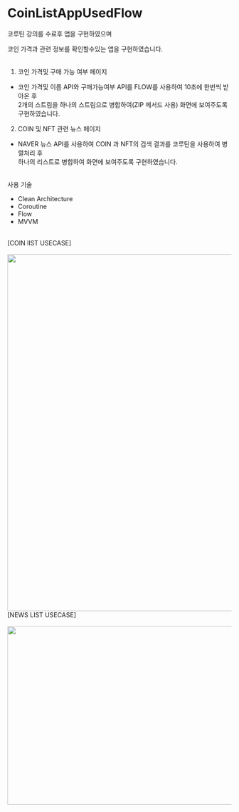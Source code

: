 # CoinListAppUsedFlow

코루틴 강의를 수료후 앱을 구현하였으며

코인 가격과 관련 정보를 확인할수있는 앱을 구현하였습니다. <br> <br>


1. 코인 가격및 구매 가능 여부 페이지

  - 코인 가격및 이름 API와 구매가능여부 API를 FLOW를 사용하여 10초에 한번씩 받아온 후 <br>
    2개의 스트림을 하나의 스트림으로 병합하여(ZIP 메서드 사용) 화면에 보여주도록 구현하였습니다. 
    
2. COIN 및 NFT 관련 뉴스 페이지

  - NAVER 뉴스 API를 사용하여 COIN 과 NFT의 검색 결과를 코루틴을 사용하여 병렬처리 후 <br>
    하나의 리스트로 병합하여 화면에 보여주도록 구현하였습니다.
    
    
 
    
    
 <br>   사용 기술
 - Clean Architecture
 - Coroutine
 - Flow
 - MVVM
 
 <br>
[COIN lIST USECASE]
<br><br>
<img src="https://user-images.githubusercontent.com/80373743/184586776-29b41ff3-46d3-4616-b445-c176b742e4ab.png" width="600" height="800"/>


<br>
[NEWS LIST USECASE]
<br><br>
<img src="https://user-images.githubusercontent.com/80373743/184586814-7722ff7b-219c-4240-b9a3-2eab72f505ea.png" width="600" height="400"/>


